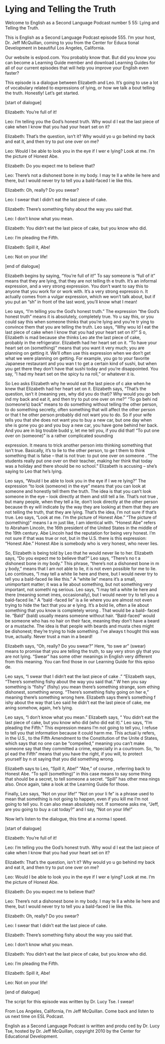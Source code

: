 # Lying and Telling the Truth

Welcome to English as a Second Language Podcast number 5 55: Lying and Telling the Truth. 

This is English as a Second Language Podcast episode 555.  I’m your host, Dr. Jeff McQuillan, coming to you from the Center for Educa tional Development in beautiful Los Angeles, California. 

Our website is eslpod.com.  You probably know that.  But did you know you can become a Learning Guide member and download Learning  Guides for all of our current episodes that will help you improve your English even faster? 

This episode is a dialogue between Elizabeth and Leo.  It’s going to use a lot of vocabulary related to expressions of lying, or how we talk a bout telling the truth. Honestly!  Let’s get started. 

[start of dialogue] 

Elizabeth:  You’re full of it! 

Leo:  I’m telling you the God’s honest truth.  Why woul d I eat the last piece of cake when I know that you had your heart set on it? 

Elizabeth:  That’s the question, isn’t it?  Why would yo u go behind my back and eat it, and then try to put one over on me? 

Leo:  Would I be able to look you in the eye if I wer e lying?  Look at me.  I’m the picture of Honest Abe. 

Elizabeth:  Do you expect me to believe that? 

Leo:  There’s not a dishonest bone in my body.  I may te ll a white lie here and there, but I would never try to tell you a bald-faced l ie like this. 

Elizabeth:  Oh, really?  Do you swear?   

Leo:  I swear that I didn’t eat the last piece of cake. 

Elizabeth:  There’s something fishy about the way you said that.   

Leo:  I don’t know what you mean.  

 Elizabeth:  You didn’t eat the last piece of cake, but you know who did. 

Leo:  I’m pleading the Fifth. 

Elizabeth:  Spill it, Abe! 

Leo:  Not on your life! 

[end of dialogue] 

Elizabeth begins by saying, “You’re full of it!”  To say someone is “full of it” means that they are lying, that they are not telling th e truth.  It’s an informal expression, and a very strong expression.  You don’t want to say this to anyone that you work for or work with.  It’s a very strong expressio n.  It actually comes from a vulgar expression, which we won’t talk about, but  if you put an “sh” in front of the last word, you’ll know what I mean! 

Leo says, “I’m telling you the God’s honest truth.”  The  expression “the God’s honest truth” means it is absolutely, completely true.  Yo u say this, or you could say this when someone thinks that you’re lying and you’re tr ying to convince them that you are telling the truth.  Leo says, “Why wou ld I eat the last piece of cake when I know that you had your heart set on it?”  S o, Elizabeth is mad because she thinks Leo ate the last piece of cake, probably in the refrigerator. Elizabeth had her heart set on it.  “To have your heart  set on (something)” means that you want it very much; you are planning on getting  it.  We’ll often use this expression when we don’t get what we were planning on getting.  For example, you go to your favorite Japanese restaurant and you wan t to get a certain kind of sushi, but when you get there they don’t have that sushi today and you’re disappointed.  You say, “I had my heart set on the spicy tu na roll,” or whatever it is.   

So Leo asks Elizabeth why he would eat the last piece of c ake when he knew that Elizabeth had her heart set on it.  Elizabeth says, “That’s the question, isn’t it (meaning yes, why did you do that)?  Why would you go beh ind my back and eat it, and then try to put one over on me?”  “To go behi nd (someone’s) back” means to do something without telling the other person, to do something secretly, often something that will affect the other person or that t he other person probably did not want you to do.  So if your wife tells you that she does not want you to buy a new car, but one day when she is gone you go and you buy a  new car, you have gone behind her back.  And you are in big trouble budd y, let me tell you, if you did that!  “To put one over on (someone)” is a rather  complicated sounding  

 expression.  It means to trick another person into thinking  something that isn’t true.  Basically, it’s to lie to the other person, to ge t them to think something that is false – that is not true: to put one over on someone .  “The students really put one over on their teacher, making her think that today was a holiday and there should be no school.”  Elizabeth is accusing – she’s saying to Leo that he’s lying. 

Leo says, “Would I be able to look you in the eye if I we re lying?”  The expression “to look (someone) in the eye” means that you can look at someone and honestly tell them the truth.  The idea is that you can’t look someone in the eye – look directly at them and still tell a lie.  That’s not true , but many people, when they tell a lie, don’t look directly at the other person because th ey will indicate by the way they are looking at them that they are not telling the  truth, that they are lying. That’s the idea, I’m not sure if that’s true.  Leo says,  “Look at me.  I’m the picture of Honest Abe.”  “The picture of (something)” means I a m just like, I am identical with.  “Honest Abe” refers to Abraham Lincoln, the 16th president of the United States in the middle of the 19th century.  Abe Lincoln had the reputation for being very honest.  I’m not sure if that was true or not, but  in the U.S. there is this expression: “Honest Abe.”  Honest Abe is somebody who is very honest, who never lies. 

So, Elizabeth is being told by Leo that he would never lie to her.  Elizabeth says, “Do you expect me to believe that?”  Leo says, “There’s no t a dishonest bone in my body.”  This phrase, “there’s not a dishonest bone in m y body,” means that I am not able to lie, it is not even possible for me to lie.  Leo continues, “I may tell a white lie here and there, but I would never try to tell you a bald-faced lie like this.”  A “white lie” means it’s a small, unimportant matter; it was a lie about something, but not something very important, not somethi ng serious.  Leo says, “I may tell a white lie here and there (meaning somet imes, occasionally), but I would never try to tell you a bald-faced lie.”  A “bald -faced lie” is a lie where you are almost not even trying to hide the fact that you ar e lying.  It’s a bold lie, often a lie about something that you know is completely wrong .  That would be a bald- faced lie.  “Bald” (bald) usually means someone without  hair.  “Bald-faced” would be someone who has no hair on their face, meaning they  don’t have a beard or a mustache.  The idea is that people with beards and musta ches might be dishonest; they’re trying to hide something.  I’ve always t hought this was true, actually.  Never trust a man in a beard! 

Elizabeth says, “Oh, really?  Do you swear?”  Here, “to swe ar” (swear) means to promise that you are telling the truth, to say very stron gly that you are not lying. “Swear” has some other meanings in English very different  from this meaning. You can find those in our Learning Guide for this episo de. 

 Leo says, “I swear that I didn’t eat the last piece of cake .”  “Elizabeth says, “There’s something fishy about the way you said that.”  W hen you say something is “fishy” (fishy) you mean there’s something strange, som ething dishonest, something wrong.  “There’s something fishy going on her e,” meaning there’s something wrong here.  Elizabeth says there’s something f ishy about the way that Leo said he didn’t eat the last piece of cake, me aning somehow, again, he’s lying. 

Leo says, “I don’t know what you mean.”  Elizabeth says, “ You didn’t eat the last piece of cake, but you know who did (who did eat it).”  Leo says, “I’m pleading the Fifth.”  This expression means I’m not going to tell  you, I refuse to tell you that information because it could harm me.  This actual ly refers, in the U.S., to the Fifth Amendment to the Constitution of the Unite d States, which says that no one can be “compelled,” meaning you can’t make someone say that they committed a crime, especially in a courtroom.  So, “to pl ead the Fifth” means that you have the right, if you will, to protect yourself by n ot saying that you did something wrong. 

Elizabeth says to Leo, “Spill it, Abe!”  “Abe,” of course , referring back to Honest Abe.  “To spill (something)” in this case means to say some thing that should be a secret, to tell someone a secret.  “Spill” has other mea nings also.  Once again, take a look at the Learning Guide for those. 

Finally, Leo says, “Not on your life!”  “Not on your li fe” is a phrase used to mean that something is not going to happen, even if you kill me I’m not going to tell you.  It can also mean absolutely not.  If someone asks me,  “Jeff, are you going to buy a cat today?” and I say, “Not on your life!” 

Now let’s listen to the dialogue, this time at a norma l speed. 

[start of dialogue] 

Elizabeth:  You’re full of it! 

Leo:  I’m telling you the God’s honest truth.  Why woul d I eat the last piece of cake when I know that you had your heart set on it? 

Elizabeth:  That’s the question, isn’t it?  Why would yo u go behind my back and eat it, and then try to put one over on me? 

Leo:  Would I be able to look you in the eye if I wer e lying?  Look at me.  I’m the picture of Honest Abe.  

 Elizabeth:  Do you expect me to believe that? 

Leo:  There’s not a dishonest bone in my body.  I may te ll a white lie here and there, but I would never try to tell you a bald-faced l ie like this. 

Elizabeth:  Oh, really?  Do you swear?   

Leo:  I swear that I didn’t eat the last piece of cake. 

Elizabeth:  There’s something fishy about the way you said that.   

Leo:  I don’t know what you mean. 

Elizabeth:  You didn’t eat the last piece of cake, but you know who did. 

Leo:  I’m pleading the Fifth. 

Elizabeth:  Spill it, Abe! 

Leo:  Not on your life! 

[end of dialogue] 

The script for this episode was written by Dr. Lucy Tse.  I swear!   

From Los Angeles, California, I’m Jeff McQuillan.  Come  back and listen to us next time on ESL Podcast. 

English as a Second Language Podcast is written and produ ced by Dr. Lucy Tse, hosted by Dr. Jeff McQuillan, copyright 2010 by the Center  for Educational Development.

